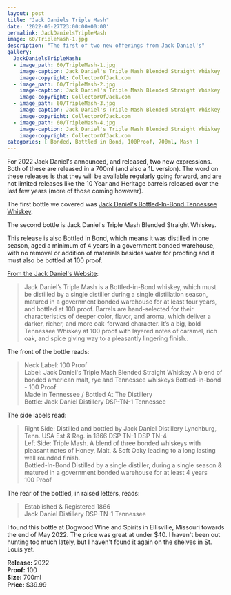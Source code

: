 ```yaml
---
layout: post
title: "Jack Daniels Triple Mash"
date: '2022-06-27T23:00:00+00:00'
permalink: JackDanielsTripleMash
image: 60/TripleMash-1.jpg
description: "The first of two new offerings from Jack Daniel's"
gallery:
  JackDanielsTripleMash:
  - image_path: 60/TripleMash-1.jpg
    image-caption: Jack Daniel's Triple Mash Blended Straight Whiskey
    image-copyright: CollectorOfJack.com
  - image_path: 60/TripleMash-2.jpg
    image-caption: Jack Daniel's Triple Mash Blended Straight Whiskey
    image-copyright: CollectorOfJack.com
  - image_path: 60/TripleMash-3.jpg
    image-caption: Jack Daniel's Triple Mash Blended Straight Whiskey
    image-copyright: CollectorOfJack.com
  - image_path: 60/TripleMash-4.jpg
    image-caption: Jack Daniel's Triple Mash Blended Straight Whiskey
    image-copyright: CollectorOfJack.com
categories: [ Bonded, Bottled in Bond, 100Proof, 700ml, Mash ]
---
```

For 2022 Jack Daniel's announced, and released, two new expressions. Both of these are released in a 700ml (and also a 1L version). The word on these releases is that they will be available regularly going forward, and are not limited releases like the 10 Year and Heritage barrels released over the last few years (more of those coming however).

The first bottle we covered was [Jack Daniel's Bottled-In-Bond Tennessee Whiskey](/JackDanielsBondedTennesseeWhiskey). 

The second bottle is Jack Daniel's Triple Mash Blended Straight Whiskey.

This release is also Bottled in Bond, which means it was distilled in one season, aged a minimum of 4 years in a government bonded warehouse, with no removal or addition of materials besides water for proofing and it must also be bottled at 100 proof.

[From the Jack Daniel's Website](https://www.jackdaniels.com/en-us/whiskey/triple-mash):
> Jack Daniel’s Triple Mash is a Bottled-in-Bond whiskey, which must be distilled by a single distiller during a single distillation season, matured in a government bonded warehouse for at least four years, and bottled at 100 proof.  Barrels are hand-selected for their characteristics of deeper color, flavor, and aroma, which deliver a darker, richer, and more oak-forward character. It’s a big, bold Tennessee Whiskey at 100 proof with layered notes of caramel, rich oak, and spice giving way to a pleasantly lingering finish..

The front of the bottle reads:
> Neck Label: 100 Proof  
> Label: Jack Daniel's Triple Mash Blended Straight Whiskey
> A blend of bonded american malt, rye and Tennessee whiskeys
> Bottled-in-bond - 100 Proof  
> Made in Tennessee / Bottled At The Distillery  
> Bottle: Jack Daniel Distillery DSP-TN-1 Tennessee  

The side labels read:
> Right Side: Distilled and bottled by Jack Daniel Distillery Lynchburg, Tenn. USA
Est & Reg. in 1866 DSP TN-1 DSP TN-4  
> Left Side: Triple Mash. A blend of three bonded whiskeys with pleasant notes of Honey, Malt, & Soft Oaky leading to a long lasting well rounded finish.  
> Bottled-In-Bond Distilled by a single distiller, during a single season & matured in a government bonded warehouse for at least 4 years  
> 100 Proof  

The rear of the bottled, in raised letters, reads:
> Established & Registered 1866  
> Jack Daniel Distillery DSP-TN-1 Tennessee  

I found this bottle at Dogwood Wine and Spirits in Ellisville, Missouri towards the end of May 2022. The price was great at under $40. I haven't been out hunting too much lately, but I haven't found it again on the shelves in St. Louis yet.

**Release:** 2022  
**Proof:** 100  
**Size:** 700ml  
**Price:** $39.99  

